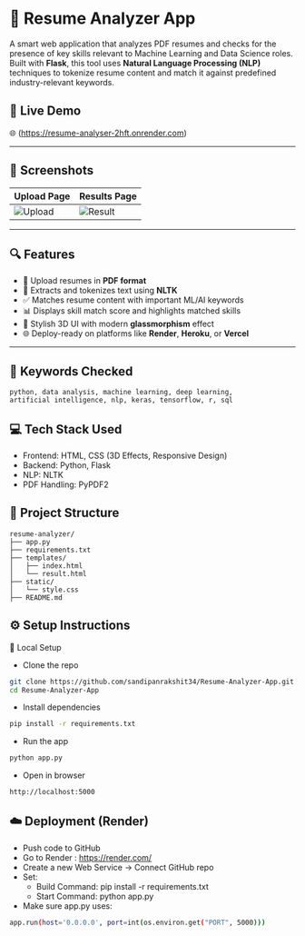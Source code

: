 # 📝 Resume Analyzer App

A smart web application that analyzes PDF resumes and checks for the presence of key skills relevant to Machine Learning and Data Science roles. Built with **Flask**, this tool uses **Natural Language Processing (NLP)** techniques to tokenize resume content and match it against predefined industry-relevant keywords.

## 🚀 Live Demo

🌐 (https://resume-analyser-2hft.onrender.com)  

---
## 📸 Screenshots

| Upload Page | Results Page |
|-------------|--------------|
| ![Upload](https://github.com/user-attachments/assets/4d2fc321-5e1e-4899-9d8d-71cb1b519c5f) | ![Result](https://github.com/user-attachments/assets/24a96905-ef4d-44e2-a566-37372445ca47) |


---

## 🔍 Features

- 📄 Upload resumes in **PDF format**
- 🧠 Extracts and tokenizes text using **NLTK**
- ✅ Matches resume content with important ML/AI keywords
- 📊 Displays skill match score and highlights matched skills
- 🎨 Stylish 3D UI with modern **glassmorphism** effect
- 🌐 Deploy-ready on platforms like **Render**, **Heroku**, or **Vercel**

---

## 🧠 Keywords Checked

```text
python, data analysis, machine learning, deep learning,
artificial intelligence, nlp, keras, tensorflow, r, sql
```

## 💻 Tech Stack Used

- Frontend: HTML, CSS (3D Effects, Responsive Design)
- Backend: Python, Flask
- NLP: NLTK
- PDF Handling: PyPDF2

## 📂 Project Structure

```text
resume-analyzer/
├── app.py
├── requirements.txt
├── templates/
│   ├── index.html
│   └── result.html
├── static/
│   └── style.css
├── README.md
```

## ⚙️ Setup Instructions

🔧 Local Setup
- Clone the repo
``` bash
git clone https://github.com/sandipanrakshit34/Resume-Analyzer-App.git
cd Resume-Analyzer-App
```
- Install dependencies
```bash
pip install -r requirements.txt

```

- Run the app
```bash
python app.py
```
- Open in browser
```bash
http://localhost:5000
```

## ☁️ Deployment (Render)
- Push code to GitHub
- Go to Render : https://render.com/
- Create a new Web Service → Connect GitHub repo
- Set:
    - Build Command: pip install -r requirements.txt
    - Start Command: python app.py
- Make sure app.py uses: 
```bash
app.run(host='0.0.0.0', port=int(os.environ.get("PORT", 5000)))
```

